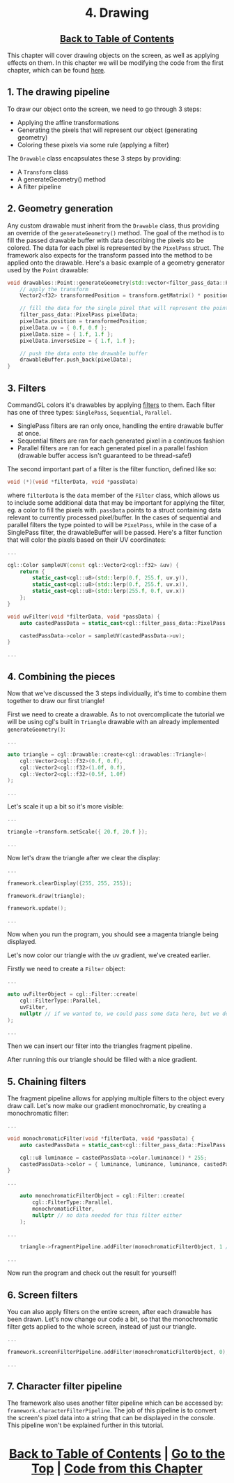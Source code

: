<div align="center">

# 4. Drawing

## [Back to Table of Contents](../table_of_contents.md)

</div>

This chapter will cover drawing objects on the screen, as well as applying effects on them. In this chapter we will be modifying the code from the first chapter, which can be found [here](../setup/basic_app.cpp).

## 1. The drawing pipeline

To draw our object onto the screen, we need to go through 3 steps:

- Applying the affine transformations
- Generating the pixels that will represent our object (generating geometry)
- Coloring these pixels via some rule (applying a filter)

The `Drawable` class encapsulates these 3 steps by providing:

- A `Transform` class
- A generateGeometry() method
- A filter pipeline

## 2. Geometry generation

Any custom drawable must inherit from the `Drawable` class, thus providing an override of the `generateGeometry()` method. The goal of the method is to fill the passed drawable buffer with data describing the pixels sto be colored. The data for each pixel is represented by the `PixelPass` struct. The framework also expects for the transform passed into the method to be applied onto the drawable. Here's a basic example of a geometry generator used by the `Point` drawable:

```cpp
void drawables::Point::generateGeometry(std::vector<filter_pass_data::PixelPass> &drawableBuffer, Transform &transform) {
    // apply the transform
    Vector2<f32> transformedPosition = transform.getMatrix() * position;

    // fill the data for the single pixel that will represent the point
    filter_pass_data::PixelPass pixelData;
    pixelData.position = transformedPosition;
    pixelData.uv = { 0.f, 0.f };
    pixelData.size = { 1.f, 1.f };
    pixelData.inverseSize = { 1.f, 1.f };

    // push the data onto the drawable buffer
    drawableBuffer.push_back(pixelData);
}
```

## 3. Filters

CommandGL colors it's drawables by applying [filters](https://ciufcia.github.io/CommandGL/structcgl_1_1Filter.html) to them. Each filter has one of three types: `SinglePass`, `Sequential`, `Parallel`.

- SinglePass filters are ran only once, handling the entire drawable buffer at once.
- Sequential filters are ran for each generated pixel in a continuos fashion
- Parallel filters are ran for each generated pixel in a parallel fashion (drawable buffer access isn't guaranteed to be thread-safe!)

The second important part of a filter is the filter function, defined like so:

```cpp
void (*)(void *filterData, void *passData)
```

where `filterData` is the `data` member of the `Filter` class, which allows us to include some additional data that may be important for applying the filter, eg. a color to fill the pixels with. `passData` points to a struct containing data relevant to currently processed pixel/buffer. In the cases of sequential and parallel filters the type pointed to will be `PixelPass`, while in the case of a SinglePass filter, the drawableBuffer will be passed. Here's a filter function that will color the pixels based on their UV coordinates:

```cpp
...

cgl::Color sampleUV(const cgl::Vector2<cgl::f32> &uv) {
    return {
        static_cast<cgl::u8>(std::lerp(0.f, 255.f, uv.y)),
        static_cast<cgl::u8>(std::lerp(0.f, 255.f, uv.x)),
        static_cast<cgl::u8>(std::lerp(255.f, 0.f, uv.x))
    };
}

void uvFilter(void *filterData, void *passData) {
    auto castedPassData = static_cast<cgl::filter_pass_data::PixelPass *>(passData);

    castedPassData->color = sampleUV(castedPassData->uv);
}

...
```

## 4. Combining the pieces

Now that we've discussed the 3 steps individually, it's time to combine them together to draw our first triangle!

First we need to create a drawable. As to not overcomplicate the tutorial we will be using cgl's built in `Triangle` drawable with an already implemented `generateGeometry()`:

```cpp
...

auto triangle = cgl::Drawable::create<cgl::drawables::Triangle>(
    cgl::Vector2<cgl::f32>(0.f, 0.f),
    cgl::Vector2<cgl::f32>(1.0f, 0.f),
    cgl::Vector2<cgl::f32>(0.5f, 1.0f)
);

...
```

Let's scale it up a bit so it's more visible:

```cpp
...

triangle->transform.setScale({ 20.f, 20.f });

...
```

Now let's draw the triangle after we clear the display:

```cpp
...

framework.clearDisplay({255, 255, 255});

framework.draw(triangle);

framework.update();

...
```

Now when you run the program, you should see a magenta triangle being displayed.

Let's now color our triangle with the uv gradient, we've created earlier.

Firstly we need to create a `Filter` object:

```cpp
...

auto uvFilterObject = cgl::Filter::create(
    cgl::FilterType::Parallel,
    uvFilter,
    nullptr // if we wanted to, we could pass some data here, but we don't need it for this filter
);

...
```

Then we can insert our filter into the triangles fragment pipeline.

After running this our triangle should be filled with a nice gradient.

## 5. Chaining filters

The fragment pipeline allows for applying multiple filters to the object every draw call. Let's now make our gradient monochromatic, by creating a monochromatic filter:

```cpp
...

void monochromaticFilter(void *filterData, void *passData) {
    auto castedPassData = static_cast<cgl::filter_pass_data::PixelPass *>(passData);

    cgl::u8 luminance = castedPassData->color.luminance() * 255;
    castedPassData->color = { luminance, luminance, luminance, castedPassData->color.a };
}

...

    auto monochromaticFilterObject = cgl::Filter::create(
        cgl::FilterType::Parallel,
        monochromaticFilter,
        nullptr // no data needed for this filter either
    );

...

    triangle->fragmentPipeline.addFilter(monochromaticFilterObject, 1 /*This filer will be ran after the uv filter*/);

...
```

Now run the program and check out the result for yourself!

## 6. Screen filters

You can also apply filters on the entire screen, after each drawable has been drawn. Let's now change our code a bit, so that the monochromatic filter gets applied to the whole screen, instead of just our triangle.

```cpp
...

framework.screenFilterPipeline.addFilter(monochromaticFilterObject, 0);

...
```

## 7. Character filter pipeline

The framework also uses another filter pipeline which can be accessed by: `framework.characterFilterPipeline`. The job of this pipeline is to convert the screen's pixel data into a string that can be displayed in the console. This pipeline won't be explained further in this tutorial.

<div align="center">

# [Back to Table of Contents](../table_of_contents.md) | [Go to the Top](#4-drawing) | [Code from this Chapter](drawing.cpp)

</div>